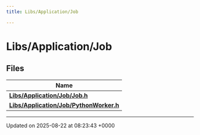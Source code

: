 ```yaml
---
title: Libs/Application/Job

---
```


# Libs/Application/Job



## Files

| Name           |
| -------------- |
| **[Libs/Application/Job/Job.h](../Files/Job_8h.md#file-job.h)**  |
| **[Libs/Application/Job/PythonWorker.h](../Files/PythonWorker_8h.md#file-pythonworker.h)**  |






-------------------------------

Updated on 2025-08-22 at 08:23:43 +0000
